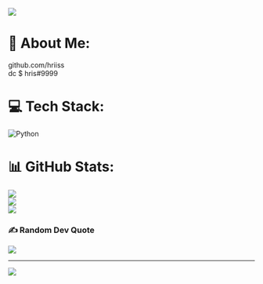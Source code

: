 ![](https://komarev.com/ghpvc/?username=hris69)

# 💫 About Me:
github.com/hriiss<br>dc       $       hris#9999


# 💻 Tech Stack:
![Python](https://img.shields.io/badge/python-3670A0?style=flat&logo=python&logoColor=ffdd54)
# 📊 GitHub Stats:
![](https://github-readme-stats.vercel.app/api?username=hriiss&theme=midnight-purple&hide_border=true&include_all_commits=false&count_private=false)<br/>
![](https://github-readme-streak-stats.herokuapp.com/?user=hriiss&theme=midnight-purple&hide_border=true)<br/>
![](https://github-readme-stats.vercel.app/api/top-langs/?username=hriiss&theme=midnight-purple&hide_border=true&include_all_commits=false&count_private=false&layout=compact)

### ✍️ Random Dev Quote
![](https://quotes-github-readme.vercel.app/api?type=horizontal&theme=radical)

---
[![](https://visitcount.itsvg.in/api?id=hriiss&icon=2&color=0)](https://visitcount.itsvg.in)

<!-- Proudly created with GPRM ( https://gprm.itsvg.in ) -->
